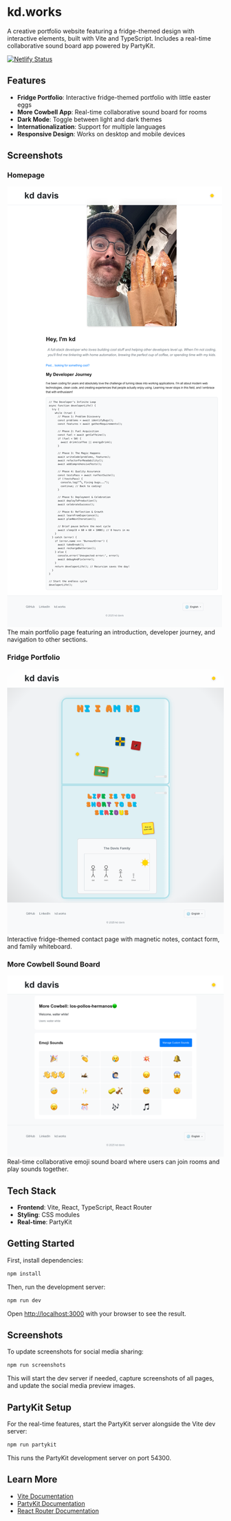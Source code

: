 # kd.works

A creative portfolio website featuring a fridge-themed design with interactive elements, built with Vite and TypeScript. Includes a real-time collaborative sound board app powered by PartyKit.

[![Netlify Status](https://api.netlify.com/api/v1/badges/a2cb806d-c8c9-457b-9e32-52d6a64f9373/deploy-status)](https://app.netlify.com/projects/kds-fridge/deploys)

## Features

- **Fridge Portfolio**: Interactive fridge-themed portfolio with little easter eggs
- **More Cowbell App**: Real-time collaborative sound board for rooms
- **Dark Mode**: Toggle between light and dark themes
- **Internationalization**: Support for multiple languages
- **Responsive Design**: Works on desktop and mobile devices

## Screenshots

### Homepage

![Homepage](public/home-screenshot-full.png)
The main portfolio page featuring an introduction, developer journey, and navigation to other sections.

### Fridge Portfolio

![Fridge Portfolio](public/fridge-screenshot-full.png)
Interactive fridge-themed contact page with magnetic notes, contact form, and family whiteboard.

### More Cowbell Sound Board

![More Cowbell](public/room-screenshot-full.png)
Real-time collaborative emoji sound board where users can join rooms and play sounds together.

## Tech Stack

- **Frontend**: Vite, React, TypeScript, React Router
- **Styling**: CSS modules
- **Real-time**: PartyKit

## Getting Started

First, install dependencies:

```bash
npm install
```

Then, run the development server:

```bash
npm run dev
```

Open [http://localhost:3000](http://localhost:3000) with your browser to see the result.

## Screenshots

To update screenshots for social media sharing:

```bash
npm run screenshots
```

This will start the dev server if needed, capture screenshots of all pages, and update the social media preview images.

## PartyKit Setup

For the real-time features, start the PartyKit server alongside the Vite dev server:

```bash
npm run partykit
```

This runs the PartyKit development server on port 54300.

## Learn More

- [Vite Documentation](https://vitejs.dev/)
- [PartyKit Documentation](https://docs.partykit.io)
- [React Router Documentation](https://reactrouter.com/home)
